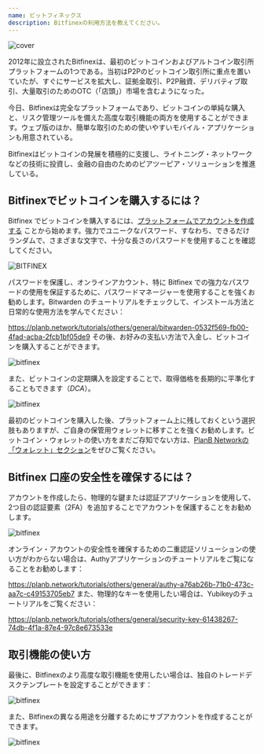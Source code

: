 ```yaml
---
name: ビットフィネックス
description: Bitfinexの利用方法を教えてください。
---
```

![cover](assets/cover.webp)

2012年に設立されたBitfinexは、最初のビットコインおよびアルトコイン取引所プラットフォームの1つである。当初はP2Pのビットコイン取引所に重点を置いていたが、すぐにサービスを拡大し、証拠金取引、P2P融資、デリバティブ取引、大量取引のためのOTC（「店頭」）市場を含むようになった。

今日、Bitfinexは完全なプラットフォームであり、ビットコインの単純な購入と、リスク管理ツールを備えた高度な取引機能の両方を使用することができます。ウェブ版のほか、簡単な取引のための使いやすいモバイル・アプリケーションも用意されている。

Bitfinexはビットコインの発展を積極的に支援し、ライトニング・ネットワークなどの技術に投資し、金融の自由のためのピアツーピア・ソリューションを推進している。

## Bitfinexでビットコインを購入するには？

Bitfinex でビットコインを購入するには、[プラットフォームでアカウントを作成する](https://www.bitfinex.com/sign-up/) ことから始めます。強力でユニークなパスワード、すなわち、できるだけランダムで、さまざまな文字で、十分な長さのパスワードを使用することを確認してください。

![BITFINEX](assets/notext/01.webp)

パスワードを保護し、オンラインアカウント、特に Bitfinex での強力なパスワードの使用を保証するために、パスワードマネージャーを使用することを強くお勧めします。Bitwarden のチュートリアルをチェックして、インストール方法と日常的な使用方法を学んでください：

https://planb.network/tutorials/others/general/bitwarden-0532f569-fb00-4fad-acba-2fcb1bf05de9
その後、お好みの支払い方法で入金し、ビットコインを購入することができます。

![bitfinex](https://youtu.be/z2YlJr9sF20)

また、ビットコインの定期購入を設定することで、取得価格を長期的に平準化することもできます（*DCA*）。

![bitfinex](https://youtu.be/8uoBacYSn08)

最初のビットコインを購入した後、プラットフォーム上に残しておくという選択肢もありますが、ご自身の保管用ウォレットに移すことを強くお勧めします。ビットコイン・ウォレットの使い方をまだご存知でない方は、[PlanB Networkの「ウォレット」セクション](https://planb.network/tutorials/wallet)をぜひご覧ください。

## Bitfinex 口座の安全性を確保するには？

アカウントを作成したら、物理的な鍵または認証アプリケーションを使用して、2つ目の認証要素（2FA）を追加することでアカウントを保護することをお勧めします。

![bitfinex](https://youtu.be/_Ah34kG6tng)

オンライン・アカウントの安全性を確保するための二重認証ソリューションの使い方がわからない場合は、Authyアプリケーションのチュートリアルをご覧になることをお勧めします：

https://planb.network/tutorials/others/general/authy-a76ab26b-71b0-473c-aa7c-c49153705eb7
また、物理的なキーを使用したい場合は、Yubikeyのチュートリアルをご覧ください：

https://planb.network/tutorials/others/general/security-key-61438267-74db-4f1a-87e4-97c8e673533e
## 取引機能の使い方

最後に、Bitfinexのより高度な取引機能を使用したい場合は、独自のトレードデスクテンプレートを設定することができます：

![bitfinex](https://youtu.be/byIyWgLGejI)

また、Bitfinexの異なる用途を分離するためにサブアカウントを作成することができます。

![bitfinex](https://youtu.be/aOBXgcuJ5fI)
